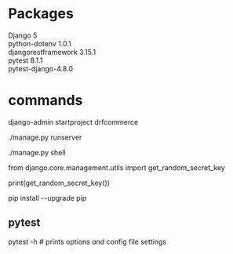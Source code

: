 # Packages

Django 5  
python-dotenv 1.0.1  
djangorestframework 3.15.1  
pytest 8.1.1  
pytest-django-4.8.0

# commands

django-admin startproject drfcommerce

./manage.py runserver

./manage.py shell

from django.core.management.utils import get_random_secret_key

print(get_random_secret_key())

pip install --upgrade pip

## pytest

pytest -h # prints options _and_ config file settings
